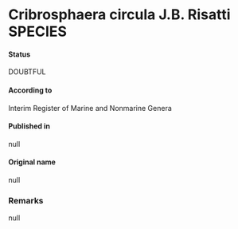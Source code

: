 Cribrosphaera circula J.B. Risatti SPECIES
=======

#### Status
DOUBTFUL

#### According to
Interim Register of Marine and Nonmarine Genera

#### Published in
null

#### Original name
null

### Remarks
null